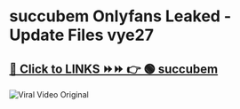 
 # succubem Onlyfans Leaked - Update Files vye27

## <h2><a href="https://clipsfans.com/succubem&ref=git">🔗 Click to LINKS ⏩⏩ 👉 🟢 succubem </a></h2>

<a href="https://clipsfans.com/succubem&ref=git" rel="nofollow" data-target="animated-image.originalLink"><img src="https://i.ibb.co.com/xMMVF88/686577567.gif" alt="Viral Video Original" style="max-width: 100%; display: inline-block;" data-target="animated-image.originalImage"></a>

